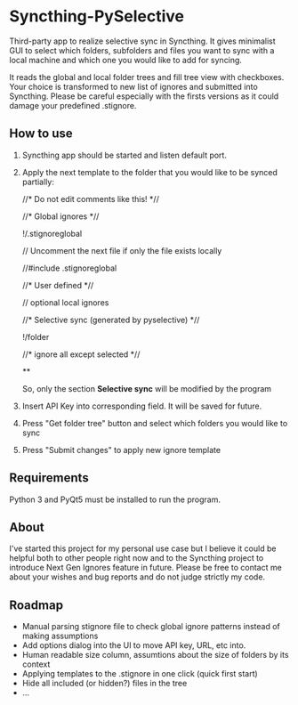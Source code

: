# Syncthing-PySelective
Third-party app to realize selective sync in Syncthing. It gives minimalist GUI to select which folders, subfolders and files you want to sync with a local machine and which one you would like to add for syncing.

It reads the global and local folder trees and fill tree view with checkboxes. Your choice is transformed to new list of ignores and submitted into Syncthing. Please be careful especially with the firsts versions as it could damage your predefined .stignore.

## How to use
1. Syncthing app should be started and listen default port.

2. Apply the next template to the folder that you would like to be synced partially:

    //\* Do not edit comments like this! \*//

    //\* Global ignores \*//

    !/.stignoreglobal

    // Uncomment the next file if only the file exists locally

    //#include .stignoreglobal

    //\* User defined \*//

    // optional local ignores

    //\* Selective sync (generated by pyselective) \*//

    !/folder

    //\* ignore all except selected \*//

    **


    So, only the section **Selective sync** will be modified by the program

3. Insert API Key into corresponding field. It will be saved for future.

4. Press "Get folder tree" button and select which folders you would like to sync

5. Press "Submit changes" to apply new ignore template

## Requirements
Python 3 and PyQt5 must be installed to run the program. 

## About
I've started this project for my personal use case but I believe it could be helpful both to other people right now and to the Syncthing project to introduce Next Gen Ignores feature in future. Please be free to contact me about your wishes and bug reports and do not judge strictly my code.

## Roadmap
 - Manual parsing stignore file to check global ignore patterns instead of making assumptions
 - Add options dialog into the UI to move API key, URL, etc into.
 - Human readable size column, assumtions about the size of folders by its context
 - Applying templates to the .stignore in one click (quick first start)
 - Hide all included (or hidden?) files in the tree
 - ...

